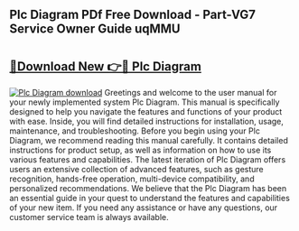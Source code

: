 ## Plc Diagram PDf Free Download - Part-VG7 Service Owner Guide uqMMU

# <h2><a href="http://dfpdvhr.blite.top/?on=Plc+Diagram">🔗Download New 👉🔴 Plc Diagram</a></h2>

[![Plc Diagram download](https://i.imgur.com/lujVjoI.png)](http://dfpdvhr.blite.top/?on=Plc+Diagram)
Greetings and welcome to the user manual for your newly implemented system Plc Diagram. This manual is specifically designed to help you navigate the features and functions of your product with ease. Inside, you will find detailed instructions for installation, usage, maintenance, and troubleshooting. Before you begin using your Plc Diagram, we recommend reading this manual carefully. It contains detailed instructions for product setup, as well as information on how to use its various features and capabilities. The latest iteration of Plc Diagram offers users an extensive collection of advanced features, such as gesture recognition, hands-free operation, multi-device compatibility, and personalized recommendations. We believe that the Plc Diagram has been an essential guide in your quest to understand the features and capabilities of your new item. If you need any assistance or have any questions, our customer service team is always available.
